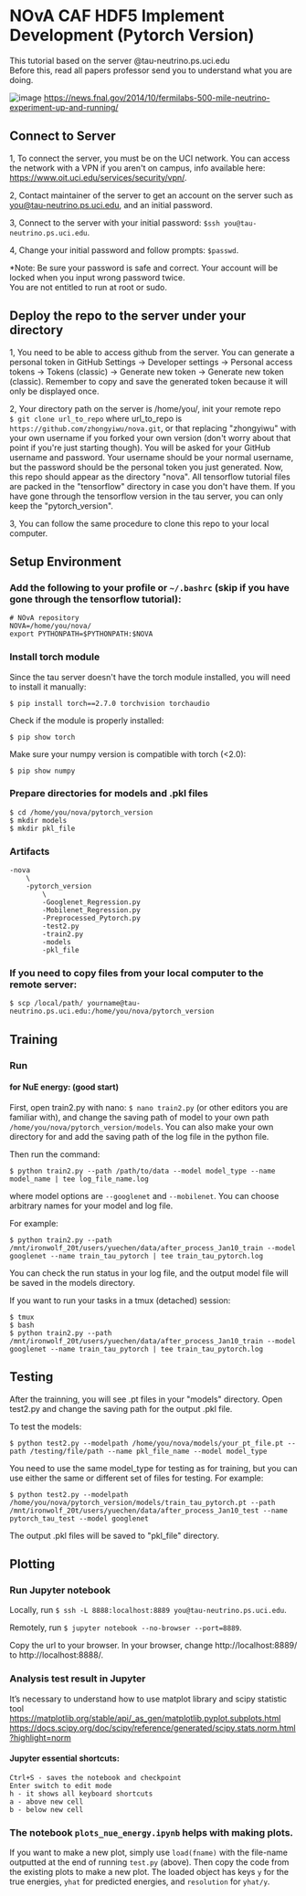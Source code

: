 # NOvA CAF HDF5 Implement Development (Pytorch Version) 
This tutorial based on the server @tau-neutrino.ps.uci.edu  
Before this, read all papers professor send you to understand what you are doing.

 ![image](https://user-images.githubusercontent.com/80438168/169384112-ba0c39ed-f50a-4a03-bf0f-301b3690cc56.png)
https://news.fnal.gov/2014/10/fermilabs-500-mile-neutrino-experiment-up-and-running/

## Connect to Server
1, To connect the server, you must be on the UCI network. You can access the network with a VPN if you aren't on campus, info available here: https://www.oit.uci.edu/services/security/vpn/.

2, Contact maintainer of the server to get an account on the server such as you@tau-neutrino.ps.uci.edu, and an initial password.  

3, Connect to the server with your initial password:  ```$ssh you@tau-neutrino.ps.uci.edu```.

4, Change your initial password and follow prompts:  ```$passwd```.

*Note: Be sure your password is safe and correct. Your account will be locked when you input wrong password twice.  
You are not entitled to run at root or sudo.

## Deploy the repo to the server under your directory
1, You need to be able to access github from the server. You can generate a personal token in GitHub Settings -> Developer settings -> Personal access tokens -> Tokens (classic) -> Generate new token -> Generate new token (classic). Remember to copy and save the generated token because it will only be displayed once.

2, Your directory path on the server is /home/you/, init your remote repo    
```$ git clone url_to_repo```
where url_to_repo is ```https://github.com/zhongyiwu/nova.git```, or that replacing "zhongyiwu" with your own username if you forked your own version (don't worry about that point if you're just starting though). You will be asked for your GitHub username and password. Your username should be your normal username, but the password should be the personal token you just generated. Now, this repo should appear as the directory "nova". 
All tensorflow tutorial files are packed in the "tensorflow" directory in case you don't have them. If you have gone through the tensorflow version in the tau server, you can only keep the "pytorch_version".

3, You can follow the same procedure to clone this repo to your local computer.

## Setup Environment
### Add the following to your profile or `~/.bashrc` (skip if you have gone through the tensorflow tutorial):
```
# NOvA repository
NOVA=/home/you/nova/
export PYTHONPATH=$PYTHONPATH:$NOVA
```

### Install torch module
Since the tau server doesn't have the torch module installed, you will need to install it manually:
```
$ pip install torch==2.7.0 torchvision torchaudio
```
Check if the module is properly installed:
```
$ pip show torch
```
Make sure your numpy version is compatible with torch (<2.0):
```
$ pip show numpy
```

### Prepare directories for models and .pkl files
```
$ cd /home/you/nova/pytorch_version
$ mkdir models
$ mkdir pkl_file
```

### Artifacts
```
-nova
    \
    -pytorch_version
        \
        -Googlenet_Regression.py
        -Mobilenet_Regression.py
        -Preprocessed_Pytorch.py
        -test2.py
        -train2.py
        -models
        -pkl_file
```

### If you need to copy files from your local computer to the remote server:
```
$ scp /local/path/ yourname@tau-neutrino.ps.uci.edu:/home/you/nova/pytorch_version
```

## Training
### Run 
#### for NuE energy: (good start)
First, open train2.py with nano: ```$ nano train2.py``` (or other editors you are familiar with), and change the saving path of model to your own path ```/home/you/nova/pytorch_version/models```. You can also make your own directory for and add the saving path of the log file in the python file.

Then run the command:
```
$ python train2.py --path /path/to/data --model model_type --name model_name | tee log_file_name.log
```

where model options are ```--googlenet``` and ```--mobilenet```. You can choose arbitrary names for your model and log file.

For example:
```
$ python train2.py --path /mnt/ironwolf_20t/users/yuechen/data/after_process_Jan10_train --model googlenet --name train_tau_pytorch | tee train_tau_pytorch.log
```

You can check the run status in your log file, and the output model file will be saved in the models directory.

If you want to run your tasks in a tmux (detached) session:
```
$ tmux
$ bash
$ python train2.py --path /mnt/ironwolf_20t/users/yuechen/data/after_process_Jan10_train --model googlenet --name train_tau_pytorch | tee train_tau_pytorch.log
```
## Testing
After the trainning, you will see .pt files in your "models" directory. Open test2.py and change the saving path for the output .pkl file.

To test the models:
```
$ python test2.py --modelpath /home/you/nova/models/your_pt_file.pt --path /testing/file/path --name pkl_file_name --model model_type
```

You need to use the same model_type for testing as for training, but you can use either the same or different set of files for testing. For example:
```
$ python test2.py --modelpath /home/you/nova/pytorch_version/models/train_tau_pytorch.pt --path /mnt/ironwolf_20t/users/yuechen/data/after_process_Jan10_test --name pytorch_tau_test --model googlenet
```

The output .pkl files will be saved to "pkl_file" directory. 

## Plotting
### Run Jupyter notebook
Locally, run ```$ ssh -L 8888:localhost:8889 you@tau-neutrino.ps.uci.edu```.

Remotely, run ```$ jupyter notebook --no-browser --port=8889```.

Copy the url to your browser. In your browser, change http://localhost:8889/ to http://localhost:8888/.

### Analysis test result in Jupyter
It’s necessary to understand how to use matplot library and scipy statistic tool  
https://matplotlib.org/stable/api/_as_gen/matplotlib.pyplot.subplots.html
https://docs.scipy.org/doc/scipy/reference/generated/scipy.stats.norm.html?highlight=norm

#### Jupyter essential shortcuts:  
```Ctrl + Enter - executes the current cell  
Ctrl+S - saves the notebook and checkpoint  
Enter switch to edit mode  
h - it shows all keyboard shortcuts  
a -	above new cell  
b -	below new cell  
```

### The notebook `plots_nue_energy.ipynb` helps with making plots.
If you want to make a new plot, simply use `load(fname)` with the file-name outputted at the end of running `test.py` (above). Then copy the code from the existing plots to make a new plot. The loaded object has keys `y` for the true energies, `yhat` for predicted energies, and `resolution` for `yhat/y`.
